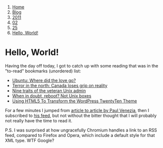<!-- -
Title: Hello, World!
First Published: 2011-02-25
Last Updated: 2014-07-26
- -->

<ol class="breadcrumb" itemprop="breadcrumb">
    <li><a href="/">Home</a></li>
    <li><a href="/blog/">Blog</a></li>
    <li><a href="/blog/2011/">2011</a></li>
    <li><a href="/blog/2011/02/">02</a></li>
    <li><a href="/blog/2011/02/25/">25</a></li>
    <li><a href="/blog/2011/02/25/hello-world.html">Hello, World!</a></li>
</ol>

Hello, World!
=============

Having the day off today, I got to catch up with some reading that was in the 
"to-read" bookmarks (unordered) list:

*   [Ubuntu: Where did the love go?](http://itmanagement.earthweb.com/osrc/article.php/3925641/Ubuntu-Where-Did-the-Love-Go.htm)
*   [Terror in the north: Canada loses grip on reality](http://www.infoworld.com/print/150364)
*   [Nine traits of the veteran Unix admin](http://www.infoworld.com/print/151276)
*   [When in doubt, reboot? Not Unix boxes](http://www.infoworld.com/print/152061)
*   [Using HTML5 To Transform the WordPress TwentyTen Theme](http://www.smashingmagazine.com/2011/02/22/using-html5-to-transform-wordpress-twentyten-theme/)

For a few minutes I jumped from [article to article by Paul Venezia](http://www.infoworld.com/d/data-center/blogs), 
then I subscribed to [his feed](http://www.infoworld.com/blogs/paul-venezia/feed), 
but not without the bitter thought that I will probably not really have the 
time to read it.

P.S. I was surprised at how ungracefully Chromium handles a link to an RSS 
feed, compared to Firefox and Opera, which include a default style for that 
XML type. WTF Google?
